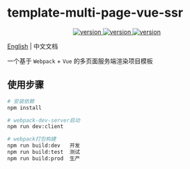 # template-multi-page-vue-ssr

<p align="center">
    <a href="https://github.com/misitebao/template-multi-page-vue-ssr" target="_blank" rel="noopener noreferrer">
        <img src="https://img.shields.io/github/repo-size/misitebao/template-multi-page-vue-ssr?style=for-the-badge" alt="version"/>
    </a>
    <a href="https://github.com/misitebao/template-multi-page-vue-ssr" target="_blank" rel="noopener noreferrer">
        <img src="https://img.shields.io/github/v/release/misitebao/template-multi-page-vue-ssr?style=for-the-badge" alt="version"/>
    </a>
    <a href="https://github.com/misitebao/template-multi-page-vue-ssr" target="_blank" rel="noopener noreferrer">
        <img src="https://img.shields.io/github/license/misitebao/template-multi-page-vue-ssr?style=for-the-badge" alt="version"/>
    </a>
</p>

[English](README.md) | 中文文档

一个基于 `Webpack` + `Vue` 的多页面服务端渲染项目模板

## 使用步骤

``` bash
# 安装依赖
npm install

# webpack-dev-server启动
npm run dev:client

# webpack打包构建
npm run build:dev   开发
npm run build:test  测试
npm run build:prod  生产
```
